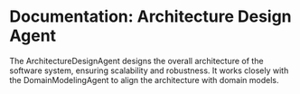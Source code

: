 # Documentation: Architecture Design Agent

The ArchitectureDesignAgent designs the overall architecture of the software system, ensuring scalability and robustness. It works closely with the DomainModelingAgent to align the architecture with domain models.